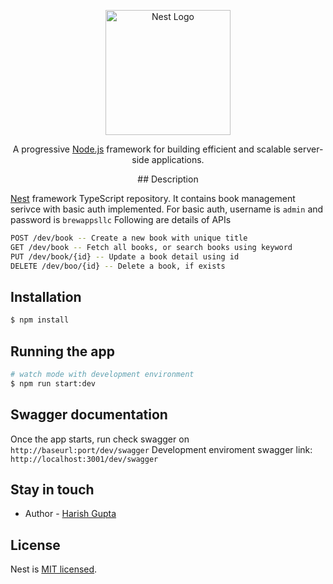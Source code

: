 <p align="center">
  <a href="http://nestjs.com/" target="blank"><img src="https://nestjs.com/img/logo-small.svg" width="200" alt="Nest Logo" /></a>
</p>

[circleci-image]: https://img.shields.io/circleci/build/github/nestjs/nest/master?token=abc123def456
[circleci-url]: https://circleci.com/gh/nestjs/nest

  <p align="center">A progressive <a href="http://nodejs.org" target="_blank">Node.js</a> framework for building efficient and scalable server-side applications.</p>
    <p align="center">
## Description

[Nest](https://github.com/nestjs/nest) framework TypeScript repository. It contains book management serivce with basic auth implemented. For basic auth, username is `admin` and password is `brewappsllc`
Following are details of APIs

```bash
POST /dev/book -- Create a new book with unique title
GET /dev/book -- Fetch all books, or search books using keyword
PUT /dev/book/{id} -- Update a book detail using id
DELETE /dev/boo/{id} -- Delete a book, if exists
```

## Installation

```bash
$ npm install
```

## Running the app

```bash
# watch mode with development environment
$ npm run start:dev
```

## Swagger documentation

Once the app starts, run check swagger on `http://baseurl:port/dev/swagger`
Development enviroment swagger link: `http://localhost:3001/dev/swagger`

## Stay in touch

- Author - [Harish Gupta](https://www.github.com/harishgupta42)

## License

Nest is [MIT licensed](LICENSE).
